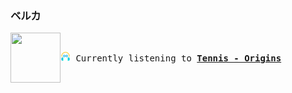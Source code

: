 ### ベルカ
<kbd>
<a href="https://www.youtube.com/results?search_query=Tennis+Origins" target="_blank">
    <img align="left" width="80" height="80" src="https:&#x2F;&#x2F;lastfm.freetls.fastly.net&#x2F;i&#x2F;u&#x2F;174s&#x2F;1dcb5ec68b2d47a7a29d2e75c20579a7.png">
</a>

</br><p align="left"><img height="16" width="16" src="assets/listening.png"> Currently listening to <b><a href="https://www.youtube.com/results?search_query=Tennis+Origins" target="_blank">Tennis - Origins</a> </b></p>
</kbd>